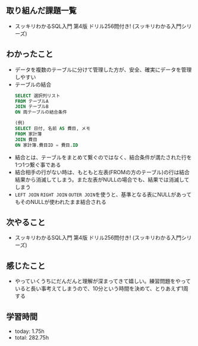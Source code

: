  ##  取り組んだ課題一覧

- スッキリわかるSQL入門 第4版 ドリル256問付き! (スッキリわかる入門シリーズ)

 ##  わかったこと

- データを複数のテーブルに分けて管理した方が、安全、確実にデータを管理しやすい
- テーブルの結合
    ```SQL
    SELECT 選択列リスト
    FROM テーブルA
    JOIN テーブルB
    ON 両テーブルの結合条件
    ```
    ```SQL
    (例)
    SELECT 日付, 名前 AS 費目, メモ
    FROM 家計簿
    JOIN 費目
    ON 家計簿.費目ID = 費目.ID
    ```
- 結合とは、テーブルをまとめて繋ぐのではなく、結合条件が満たされた行を1つ1つ繋ぐ事である
- 結合相手の行がない時は、もともと左表(FROMの方のテーブル)の行は結合結果から消滅してしまう。また左表がNULLの場合でも、結果では消滅してしまう
- `LEFT JOIN` `RIGHT JOIN` `OUTER JOIN`を使うと、基準となる表にNULLがあってもそのNULLが使われたまま結合される
 ##  次やること

- スッキリわかるSQL入門 第4版 ドリル256問付き! (スッキリわかる入門シリーズ)

 ##  感じたこと

- やっていくうちにだんだんと理解が深まってきて嬉しい。練習問題をやっていると長い事考えてしまうので、10分という時間を決めて、とりあえず1周する

 ##  学習時間
- today: 1.75h
- total: 282.75h